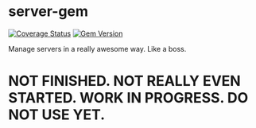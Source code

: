 server-gem
==========

[![Coverage Status](https://coveralls.io/repos/rex/server-gem/badge.png)](https://coveralls.io/r/rex/server-gem)
[![Gem Version](https://badge.fury.io/rb/server.png)](http://badge.fury.io/rb/server)

Manage servers in a really awesome way. Like a boss.

NOT FINISHED. NOT REALLY EVEN STARTED. WORK IN PROGRESS. DO NOT USE YET.
===
